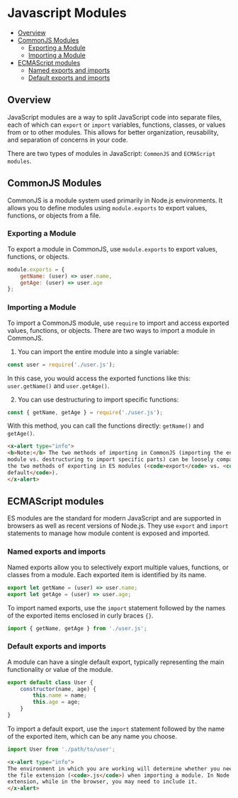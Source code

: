 # Javascript Modules

- [Overview](#overview)
- [CommonJS Modules](#commonjs-modules)
  - [Exporting a Module](#exporting-a-module)
  - [Importing a Module](#importing-a-module)
- [ECMAScript modules](#ecmascript-modules)
  - [Named exports and imports](#named-exports-and-imports)
  - [Default exports and imports](#default-exports-and-imports)


## Overview

JavaScript modules are a way to split JavaScript code into separate files, each
of which can `export` or `import` variables, functions, classes, or values from
or to other modules. This allows for better organization, reusability, and
separation of concerns in your code.

There are two types of modules in JavaScript: `CommonJS` and `ECMAScript modules`.

## CommonJS Modules

CommonJS is a module system used primarily in Node.js environments. It allows
you to define modules using `module.exports` to export values, functions, or
objects from a file.

### Exporting a Module

To export a module in CommonJS, use `module.exports` to export values, functions, or objects.

```js
module.exports = {
    getName: (user) => user.name,
    getAge: (user) => user.age
};
```

### Importing a Module

To import a CommonJS module, use `require` to import and access exported values, functions, or objects. There are two ways to import a module in CommonJS. 


1. You can import the entire module into a single variable:
```js
const user = require('./user.js');
```

In this case, you would access the exported functions like this:
`user.getName()` and `user.getAge()`.

2. You can use destructuring to import specific functions:
```js
const { getName, getAge } = require('./user.js');
```

With this method, you can call the functions directly: `getName()` and `getAge()`.

```html +parse
<x-alert type="info">
<b>Note:</b> The two methods of importing in CommonJS (importing the entire
module vs. destructuring to import specific parts) can be loosely compared to
the two methods of exporting in ES modules (<code>export</code> vs. <code>export
default</code>). 
</x-alert>
```

## ECMAScript modules

ES modules are the standard for modern JavaScript and are supported in browsers
as well as recent versions of Node.js. They use `export` and `import` statements to
manage how module content is exposed and imported.

### Named exports and imports

Named exports allow you to selectively export multiple values, functions, or
classes from a module. Each exported item is identified by its name.

```js
export let getName = (user) => user.name;
export let getAge = (user) => user.age;
```

To import named exports, use the `import` statement followed by the names of the
exported items enclosed in curly braces `{}`.

```js
import { getName, getAge } from './user.js';
```

### Default exports and imports

A module can have a single default export, typically representing the main
functionality or value of the module.

```js
export default class User {
    constructor(name, age) {
        this.name = name;
        this.age = age;
    }
}
```

To import a default export, use the `import` statement followed by the name of
the exported item, which can be any name you choose.

```js
import User from './path/to/user';
```

```html +parse
<x-alert type="info">
The environment in which you are working will determine whether you need to specify
the file extension (<code>.js</code>) when importing a module. In Node.js, you can omit the
extension, while in the browser, you may need to include it.
</x-alert>
```
